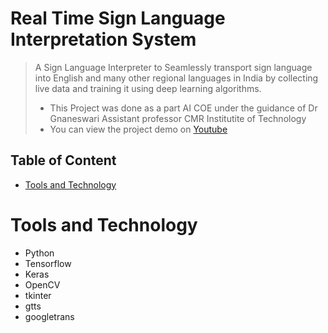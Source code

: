 # Real Time Sign Language Interpretation System
> A Sign Language Interpreter to Seamlessly transport sign language into English and many other regional languages in India by collecting live data and training it using deep learning algorithms.
> + This Project was done as a part AI COE under the guidance of Dr Gnaneswari Assistant professor CMR Institutite of Technology
> + You can view the project demo on [Youtube](https://www.youtube.com/watch?v=8eshmYSX06s)
## Table of Content
+ [Tools and Technology](https://github.com/CelinaThingbaijam/Real-Time-Sign-Language-Interpretation-System/blob/main/README.md#tools-and-technology)
  
# Tools and Technology
+ Python
+ Tensorflow
+ Keras
+ OpenCV
+ tkinter
+ gtts
+ googletrans
